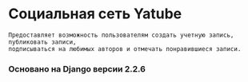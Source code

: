 # Социальная сеть Yatube

```
Предоставляет возможность пользователям создать учетную запись, публиковать записи,
подписываться на любимых авторов и отмечать понравившиеся записи.
```

### Основано на Django версии 2.2.6
